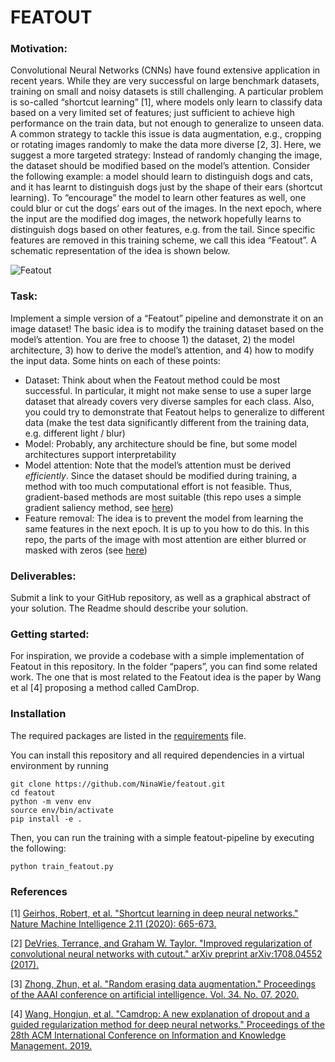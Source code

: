 # FEATOUT

### Motivation:

Convolutional Neural Networks (CNNs) have found extensive application in recent years. While they are very successful on large benchmark datasets, training on small and noisy datasets is still challenging. A particular problem is so-called “shortcut learning” [1], where models only learn to classify data based on a very limited set of features; just sufficient to achieve high performance on the train data, but not enough to generalize to unseen data. A common strategy to tackle this issue is data augmentation, e.g., cropping or rotating images randomly to make the data more diverse [2, 3]. Here, we suggest a more targeted strategy: Instead of randomly changing the image, the dataset should be modified based on the model’s attention. Consider the following example: a model should learn to distinguish dogs and cats, and it has learnt to distinguish dogs just by the shape of their ears (shortcut learning). To “encourage” the model to learn other features as well, one could blur or cut the dogs’ ears out of the images. In the next epoch, where the input are the modified dog images, the network hopefully learns to distinguish dogs based on other features, e.g. from the tail. Since specific features are removed in this training scheme, we call this idea “Featout”. A schematic representation of the idea is shown below.

![Featout](assets/featout.png)

### Task:
Implement a simple version of a “Featout” pipeline and demonstrate it on an image dataset! The basic idea is to modify the training dataset based on the model’s attention. You are free to choose 1) the dataset, 2) the model architecture, 3) how to derive the model’s attention, and 4) how to modify the input data. Some hints on each of these points:
* Dataset: Think about when the Featout method could be most successful. In particular, it might not make sense to use a super large dataset that already covers very diverse samples for each class. Also, you could try to demonstrate that Featout helps to generalize to different data (make the test data significantly different from the training data, e.g. different light / blur)
* Model: Probably, any architecture should be fine, but some model architectures support interpretability
* Model attention: Note that the model’s attention must be derived *efficiently*. Since the dataset should be modified during training, a method with too much computational effort is not feasible. Thus, gradient-based methods are most suitable (this repo uses a simple gradient saliency method, see [here](featout/interpret.py))
* Feature removal: The idea is to prevent the model from learning the same features in the next epoch. It is up to you how to do this. In this repo, the parts of the image with most attention are either blurred or masked with zeros (see [here](featout/utils/blur.py))


### Deliverables:
Submit a link to your GitHub repository, as well as a graphical abstract of your solution. The Readme should describe your solution.

### Getting started: 
For inspiration, we provide a codebase with a simple implementation of Featout in this repository. In the folder “papers”, you can find some related work. The one that is most related to the Featout idea is the paper by Wang et al [4] proposing a method called CamDrop.

### Installation

The required packages are listed in the [requirements](requirements.txt) file.

You can install this repository and all required dependencies in a virtual environment by running
```
git clone https://github.com/NinaWie/featout.git
cd featout
python -m venv env
source env/bin/activate
pip install -e .
```

Then, you can run the training with a simple featout-pipeline by executing the following:
```
python train_featout.py
```

### References

[1] [Geirhos, Robert, et al. "Shortcut learning in deep neural networks." Nature Machine Intelligence 2.11 (2020): 665-673.](papers/geirhos_2020.pdf)

[2] [DeVries, Terrance, and Graham W. Taylor. "Improved regularization of convolutional neural networks with cutout." arXiv preprint arXiv:1708.04552 (2017).](papers/DeVries_2017.pdf)

[3] [Zhong, Zhun, et al. "Random erasing data augmentation." Proceedings of the AAAI conference on artificial intelligence. Vol. 34. No. 07. 2020.](papers/zhong_2017.pdf)

[4] [Wang, Hongjun, et al. "Camdrop: A new explanation of dropout and a guided regularization method for deep neural networks." Proceedings of the 28th ACM International Conference on Information and Knowledge Management. 2019.](papers/wang_2019.pdf)
